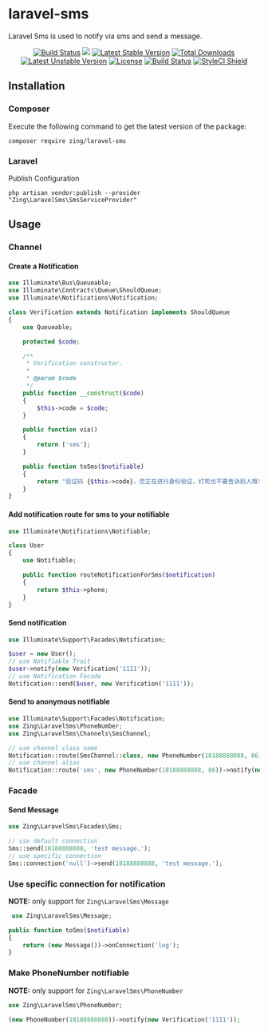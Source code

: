 # laravel-sms

Laravel Sms is used to notify via sms and send a message.

<p align="center">
<a href="https://github.com/zingimmick/laravel-sms/actions"><img src="https://github.com/zingimmick/laravel-sms/workflows/tests/badge.svg" alt="Build Status"></a>
<a href="https://codecov.io/gh/zingimmick/laravel-sms"><img src="https://codecov.io/gh/zingimmick/laravel-sms/branch/master/graph/badge.svg" /></a>
<a href="https://packagist.org/packages/zing/laravel-sms"><img src="https://poser.pugx.org/zing/laravel-sms/v/stable.svg" alt="Latest Stable Version"></a>
<a href="https://packagist.org/packages/zing/laravel-sms"><img src="https://poser.pugx.org/zing/laravel-sms/downloads" alt="Total Downloads"></a>
<a href="https://packagist.org/packages/zing/laravel-sms"><img src="https://poser.pugx.org/zing/laravel-sms/v/unstable.svg" alt="Latest Unstable Version"></a>
<a href="https://packagist.org/packages/zing/laravel-sms"><img src="https://poser.pugx.org/zing/laravel-sms/license" alt="License"></a>
<a href="https://scrutinizer-ci.com/g/zingimmick/laravel-sms"><img src="https://img.shields.io/scrutinizer/quality/g/zingimmick/laravel-sms.svg" alt="Build Status"></a>
<a href="https://github.styleci.io/repos/254559831"><img src="https://github.styleci.io/repos/254559831/shield?branch=master" alt="StyleCI Shield"></a>
</p>

## Installation

### Composer

Execute the following command to get the latest version of the package:

```terminal
composer require zing/laravel-sms
```

### Laravel

Publish Configuration

```shell
php artisan vendor:publish --provider "Zing\LaravelSms\SmsServiceProvider"
```

## Usage

### Channel

#### Create a Notification

```php
use Illuminate\Bus\Queueable;
use Illuminate\Contracts\Queue\ShouldQueue;
use Illuminate\Notifications\Notification;

class Verification extends Notification implements ShouldQueue
{
    use Queueable;

    protected $code;

    /**
     * Verification constructor.
     *
     * @param $code
     */
    public function __construct($code)
    {
        $this->code = $code;
    }

    public function via()
    {
        return ['sms'];
    }

    public function toSms($notifiable)
    {
        return "验证码 {$this->code}，您正在进行身份验证，打死也不要告诉别人哦!";
    }
}
```

#### Add notification route for sms to your notifiable

```php
use Illuminate\Notifications\Notifiable;

class User
{
    use Notifiable;

    public function routeNotificationForSms($notification)
    {
        return $this->phone;
    }
}
```

#### Send notification

```php
use Illuminate\Support\Facades\Notification;

$user = new User();
// use Notifiable Trait
$user->notify(new Verification('1111'));
// use Notification Facade
Notification::send($user, new Verification('1111'));
```

#### Send to anonymous notifiable

```php
use Illuminate\Support\Facades\Notification;
use Zing\LaravelSms\PhoneNumber;
use Zing\LaravelSms\Channels\SmsChannel;

// use channel class name
Notification::route(SmsChannel::class, new PhoneNumber(18188888888, 86))->notify(new Verification('1111'));
// use channel alias
Notification::route('sms', new PhoneNumber(18188888888, 86))->notify(new Verification('1111'));
```

### Facade

#### Send Message

```php
use Zing\LaravelSms\Facades\Sms;

// use default connection
Sms::send(18188888888, 'test message.');
// use specific connection
Sms::connection('null')->send(18188888888, 'test message.');
```

### Use specific connection for notification

**NOTE:** only support for `Zing\LaravelSms\Message`

```php
 use Zing\LaravelSms\Message;

public function toSms($notifiable)
{
    return (new Message())->onConnection('log');
}
```

### Make PhoneNumber notifiable

**NOTE:** only support for `Zing\LaravelSms\PhoneNumber`

```php
use Zing\LaravelSms\PhoneNumber;

(new PhoneNumber(18188888888))->notify(new Verification('1111'));
```



